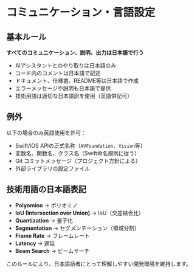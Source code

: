 # コミュニケーション・言語設定

## 基本ルール

**すべてのコミュニケーション、説明、出力は日本語で行う**

- AIアシスタントとのやり取りは日本語のみ
- コード内のコメントは日本語で記述
- ドキュメント、仕様書、README等は日本語で作成
- エラーメッセージや説明も日本語で提供
- 技術用語は適切な日本語訳を使用（英語併記可）

## 例外

以下の場合のみ英語使用を許可：

- Swift/iOS APIの正式名称（`AVFoundation`、`Vision`等）
- 変数名、関数名、クラス名（Swift命名規則に従う）
- Git コミットメッセージ（プロジェクト方針による）
- 外部ライブラリの設定ファイル

## 技術用語の日本語表記

- **Polyomino** → ポリオミノ
- **IoU (Intersection over Union)** → IoU（交差結合比）
- **Quantization** → 量子化
- **Segmentation** → セグメンテーション（領域分割）
- **Frame Rate** → フレームレート
- **Latency** → 遅延
- **Beam Search** → ビームサーチ

このルールにより、日本語話者にとって理解しやすい開発環境を維持します。